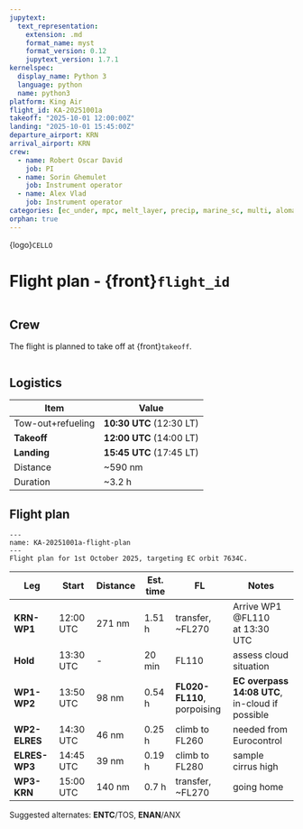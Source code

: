 ```yaml
---
jupytext:
  text_representation:
    extension: .md
    format_name: myst
    format_version: 0.12
    jupytext_version: 1.7.1
kernelspec:
  display_name: Python 3
  language: python
  name: python3
platform: King Air
flight_id: KA-20251001a
takeoff: "2025-10-01 12:00:00Z"
landing: "2025-10-01 15:45:00Z"
departure_airport: KRN
arrival_airport: KRN
crew:
  - name: Robert Oscar David
    job: PI
  - name: Sorin Ghemulet
    job: Instrument operator
  - name: Alex Vlad
    job: Instrument operator
categories: [ec_under, mpc, melt_layer, precip, marine_sc, multi, alomar, cirrus]
orphan: true
---
```


{logo}`CELLO`

# Flight plan - {front}`flight_id`

```{badges}
```

## Crew

The flight is planned to take off at {front}`takeoff`.

```{crew}
```

## Logistics

Item | Value
-------------| -----
Tow-out+refueling | **10:30 UTC** (12:30 LT)
**Takeoff** | **12:00 UTC** (14:00 LT)
**Landing** | **15:45 UTC** (17:45 LT)
Distance | ~590 nm
Duration | ~3.2 h

## Flight plan

```{figure} ../figures/KA-20251001a/KA-20251001a-plan.png
---
name: KA-20251001a-flight-plan
---
Flight plan for 1st October 2025, targeting EC orbit 7634C.
```

Leg | Start | Distance | Est. time | FL | Notes
-------------| ----- | ----- | ----- | ----- | -----
**KRN-WP1** | 12:00 UTC | 271 nm | 1.51 h | transfer, ~FL270 | Arrive WP1 @FL110 <br>at 13:30 UTC
**Hold** | 13:30 UTC | - | 20 min | FL110 | assess cloud situation
**WP1-WP2** | 13:50 UTC | 98 nm | 0.54 h | **FL020-FL110**, <br>porpoising | **EC overpass 14:08 UTC**, <br>in-cloud if possible
**WP2-ELRES** | 14:30 UTC | 46 nm | 0.25 h | climb to FL260 | needed from Eurocontrol
**ELRES-WP3** | 14:45 UTC | 39 nm | 0.19 h | climb to FL280 | sample cirrus high
**WP3-KRN** | 15:00 UTC | 140 nm | 0.7 h | transfer, ~FL270 | going home

Suggested alternates: **ENTC**/TOS, **ENAN**/ANX